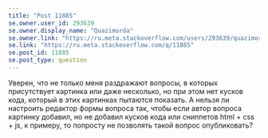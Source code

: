 ```yaml
---
title: "Post 11885"
se.owner.user_id: 293639
se.owner.display_name: "Quazimorda"
se.owner.link: "https://ru.meta.stackoverflow.com/users/293639/quazimorda"
se.link: "https://ru.meta.stackoverflow.com/q/11885"
se.post_id: 11885
se.post_type: question
---
```

<p>Уверен, что не только меня раздражают вопросы, в которых присутствует картинка или даже несколько, но при этом нет кусков кода, который в этих картинках пытаются показать. А нельзя ли настроить редактор формы вопроса так, чтобы если автор вопроса картинку добавил, но не добавил кусков кода или сниппетов html + css + js, к примеру, то попросту не позволять такой вопрос опубликовать?</p>

